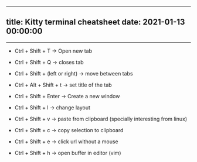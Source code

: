 
---
title: Kitty terminal cheatsheet
date: 2021-01-13 00:00:00
---
---

- Ctrl + Shift + T -> Open new tab
- Ctrl + Shift + Q -> closes tab
- Ctrl + Shift + (left or right) -> move between tabs
- Ctrl + Alt + Shift + t -> set title of the tab

- Ctrl + Shift + Enter -> Create a new window
- Ctrl + Shift + l -> change layout


- Ctrl + Shift + v -> paste from clipboard (specially interesting from linux)
- Ctrl + Shift + c -> copy selection to clipboard
- Ctrl + Shift + e -> click url without a mouse
- Ctrl + Shift + h -> open  buffer in editor (vim)

